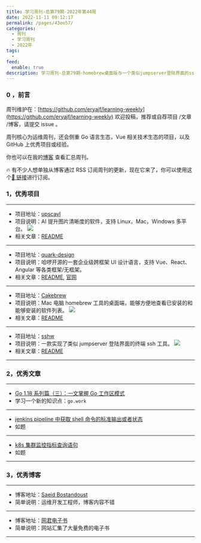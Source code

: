 ```yaml
---
title: 学习周刊-总第79期-2022年第44周
date: 2022-11-11 09:12:17
permalink: /pages/43ee57/
categories:
  - 周刊
  - 学习周刊
  - 2022年
tags:
  -
feed:
  enable: true
description: 学习周刊-总第79期-homebrew桌面版与一个类似jumpserver登陆界面的ssh登陆工具
---
```


### 0 ，前言

周刊维护在：[https://github.com/eryajf/learning-weekly](https://github.com/eryajf/learning-weekly) 欢迎投稿，推荐或自荐项目 /文章 /博客，请提交 issue 。

周刊核心为运维周刊，还会侧重 Go 语言生态，Vue 相关技术生态的项目，以及 GitHub 上优秀项目或经验。

你也可以在我的[博客](https://wiki.eryajf.net/learning-weekly/) 查看汇总周刊。

🔥 有不少人想单独从博客通过 RSS 订阅周刊的更新，现在它来了，你可以使用这个[🔗 链接](https://wiki.eryajf.net/learning-weekly.xml)进行订阅。

### 1，优秀项目

---

- 项目地址：[upscayl](https://github.com/upscayl/upscayl)
- 项目说明：AI 提升图片清晰度的软件，支持 Linux，Mac，Windows 多平台。
  ![](http://t.eryajf.net/imgs/2022/10/4cb110bf49af844a.png)
- 相关文章：[README](https://github.com/upscayl/upscayl#readme)

---

- 项目地址：[quark-design](https://github.com/hellof2e/quark-design)
- 项目说明：哈啰开源的一套企业级跨框架 UI 设计语言，支持 Vue、React、Angular 等各类框架/无框架。
- 相关文章：[README](https://github.com/hellof2e/quark-design/blob/main/README.zh-CN.md), [官网](https://quark-design.hellobike.com/#/)

---

- 项目地址：[Cakebrew](https://github.com/brunophilipe/Cakebrew)
- 项目说明：Mac 电脑 homebrew 工具的桌面端，能够方便地查看已安装的和能够安装的软件列表。
  ![](http://t.eryajf.net/imgs/2022/11/e5e77a341b5acecc.png)
- 相关文章：[README](https://github.com/brunophilipe/Cakebrew#readme)

---

- 项目地址：[sshw](https://github.com/yinheli/sshw)
- 项目说明：一款实现了类似 jumpserver 登陆界面的终端 ssh 工具。
  ![](http://t.eryajf.net/imgs/2022/11/f5875b0cf87146ab.gif)
- 相关文章：[README](https://github.com/yinheli/sshw#readme)

---

### 2，优秀文章

---

- [Go 1.18 系列篇（三）：一文掌握 Go 工作区模式](https://www.cnblogs.com/wongbingming/p/16079232.html)
- 学习一个新的知识点：`go.work`

---

- [jenkins pipeline 中获取 shell 命令的标准输出或者状态](https://www.cnblogs.com/chenyishi/p/10943352.html)
- 如题

---

- [k8s 集群监控指标查询语句](https://docs.rancher.cn/docs/rancher2.5/monitoring-alerting/expression/_index/#pod-cpu-%E5%88%A9%E7%94%A8%E7%8E%87)
- 如题

---

### 3，优秀博客

---

- 博客地址：[Saeid Bostandoust](https://ssbostan.medium.com/)
- 简单说明：运维开发工程师，博客内容不错

---

- 博客地址：[网君电子书](http://book.webjun.com/)
- 简单说明：网站汇集了大量免费的电子书

---
